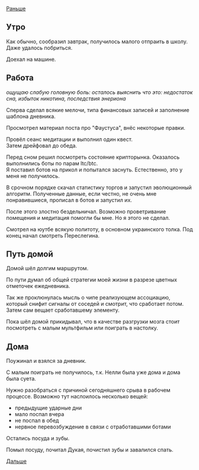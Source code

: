 [Раньше](2020.01.14.md)  
## Утро
Как обычно, сообразил завтрак, получилось малого отпраить в школу. Даже удалось побриться.

Доехал на машине.
## Работа
*ощущаю слабую головную боль: осталось выяснить что это: недостаток сна, избыток никотина, последствия энериона*

Сперва сделал всякие мелочи, типа финансовых записей и заполнение шаблона дневника.

Просмотрел материал поста про "Фаустуса", внёс некоторые правки.

Провёл сеанс медитации и выполнил один квест.  
Затем дрейфовал до обеда.

Перед сном решил посмотреть состояние крипторынка. Оказалось выполнились боты по парам ltc/btc.  
Я поставил ботов на прикол и попытался заснуть. Естественно, это у меня не получилось.

В срочном порядке скачал статистику торгов и запустил эволюционный алгоритм. Полученные данные, если честно, не очень мне понравившиеся, прописал в ботов и запустил их.

После этого злостно бездельничал. Возможно проветривание помещения и медитация помогли бы мне. Но я этого не сделал.

Смотрел на юутбе всякую политоту, в основном украинского толка. Под конец начал смотреть Переслегина.
## Путь домой
Домой шёл долгим маршрутом.

По пути думал об общей стратегии моей жизни в разрезе цветных отметочек ежедневника.

Так же проклюнулась мысль о чипе реализующем ассоциацию, который снифит сигналы от соседей и смотрит, что сработает потом. Затем сам вещает сработавшему элементу.

Пока шёл домой прикидывал, что в качестве разгрузки мозга стоит посмотреть с малым мультфильм или поиграть в настолку.
## Дома
Поужинал и взялся за дневник.

С малым поиграть не получилось, т.к. Нелли была уже дома и дома была суета.

Нужно разобраться с причиной сегодняшнего срыва в рабочем процессе.
Возможно тут наслоилось несколько вещей:
 - предыдущие ударные дни
 - мало поспал вчера
 - не поспал в обед
 - нервное перевозбуждение в связи с отработавшими ботами

Остались посуда и зубы.

Помыл посуду, почитал Дукая, почистил зубы и завалился спать.

[Дальше](2020.01.16.md)
